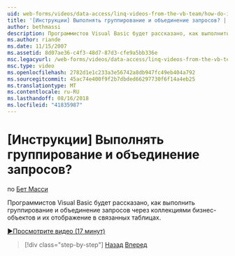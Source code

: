 ```yaml
---
uid: web-forms/videos/data-access/linq-videos-from-the-vb-team/how-do-i-perform-group-and-aggregate-queries
title: '[Инструкции] Выполнять группирование и объединение запросов? | Документы Майкрософт'
author: bethmassi
description: Программистов Visual Basic будет рассказано, как выполнить группирование и объединение запросов через коллекциями бизнес-объектов и их отображение в связанных таблицах.
ms.author: riande
ms.date: 11/15/2007
ms.assetid: 8d07ae36-c4f3-48d7-87d3-cfe9a5bb336e
msc.legacyurl: /web-forms/videos/data-access/linq-videos-from-the-vb-team/how-do-i-perform-group-and-aggregate-queries
msc.type: video
ms.openlocfilehash: 2782d1e1c233a3e56742a8db947fc49eb404a792
ms.sourcegitcommit: 45ac74e400f9f2b7dbded66297730f6f14a4eb25
ms.translationtype: MT
ms.contentlocale: ru-RU
ms.lasthandoff: 08/16/2018
ms.locfileid: "41835987"
---
```

<a name="how-do-i-perform-group-and-aggregate-queries"></a>[Инструкции] Выполнять группирование и объединение запросов?
====================
по [Бет Масси](https://github.com/bethmassi)

Программистов Visual Basic будет рассказано, как выполнить группирование и объединение запросов через коллекциями бизнес-объектов и их отображение в связанных таблицах.

[&#9654;Просмотрите видео (17 минут)](https://channel9.msdn.com/Blogs/ASP-NET-Site-Videos/how-do-i-perform-group-and-aggregate-queries)

> [!div class="step-by-step"]
> [Назад](how-do-i-get-started-with-linq.md)
> [Вперед](how-do-i-upgrade-visual-basic-projects-to-enable-linq.md)
